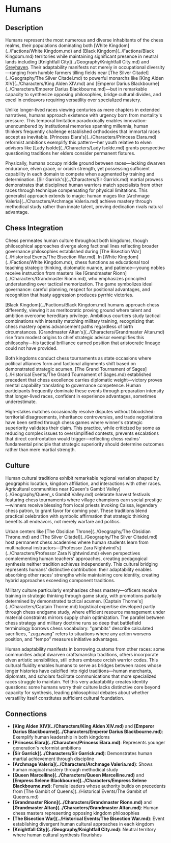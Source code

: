 <!-- Expanded by AI: 2025-10-13 -->

# Humans

## Description

Humans represent the most numerous and diverse inhabitants of the chess realms, their populations dominating both [White Kingdom](../Factions/White Kingdom.md) and [Black Kingdom](../Factions/Black Kingdom.md) territories while maintaining significant presence in neutral lands including [Knightfall City](../Geography/Knightfall City.md) and [Greyhaven](../Geography/Greyhaven.md). Their adaptability manifests not merely in occupational diversity—ranging from humble farmers tilling fields near [The Silver Citadel](../Geography/The Silver Citadel.md) to powerful monarchs like [King Alden XIV](../Characters/King Alden XIV.md) and [Emperor Darius Blackbourne](../Characters/Emperor Darius Blackbourne.md)—but in remarkable capacity to synthesize opposing philosophies, bridge cultural divides, and excel in endeavors requiring versatility over specialized mastery.

Unlike longer-lived races viewing centuries as mere chapters in extended narratives, humans approach existence with urgency born from mortality's pressure. This temporal limitation paradoxically enables innovation: unencumbered by institutional memories spanning millennia, human thinkers frequently challenge established orthodoxies that immortal races accept as inevitable. [Princess Elara's](../Characters/Princess Elara.md) reformist ambitions exemplify this pattern—her youth relative to elven advisors like [Lady Isolde](../Characters/Lady Isolde.md) grants perspective questioning traditions her elders consider permanent fixtures.

Physically, humans occupy middle ground between races—lacking dwarven endurance, elven grace, or orcish strength, yet possessing sufficient capability in each domain to compete when augmented by training and determination. [Sir Garrick's](../Characters/Sir Garrick.md) martial prowess demonstrates that disciplined human warriors match specialists from other races through technique compensating for physical limitations. This generalist approach extends to magic: human mages like [Archmage Valeria](../Characters/Archmage Valeria.md) achieve mastery through methodical study rather than innate talent, proving dedication rivals natural advantage.

## Chess Integration

Chess permeates human culture throughout both kingdoms, though philosophical approaches diverge along factional lines reflecting broader governance philosophies established during [The Bisection War](../Historical Events/The Bisection War.md). In [White Kingdom](../Factions/White Kingdom.md), chess functions as educational tool teaching strategic thinking, diplomatic nuance, and patience—young nobles receive instruction from masters like [Grandmaster Rionn](../Characters/Grandmaster Rionn.md), who emphasizes principled understanding over tactical memorization. The game symbolizes ideal governance: careful planning, respect for positional advantages, and recognition that hasty aggression produces pyrrhic victories.

[Black Kingdom](../Factions/Black Kingdom.md) humans approach chess differently, viewing it as meritocratic proving ground where talent and ambition overcome hereditary privilege. Ambitious courtiers study tactical combinations with intensity matching military training, recognizing that chess mastery opens advancement paths regardless of birth circumstances. [Grandmaster Altan's](../Characters/Grandmaster Altan.md) rise from modest origins to chief strategic advisor exemplifies this philosophy—his tactical brilliance earned position that aristocratic lineage could not have provided.

Both kingdoms conduct chess tournaments as state occasions where political alliances form and factional alignments shift based on demonstrated strategic acumen. [The Grand Tournament of Sages](../Historical Events/The Grand Tournament of Sages.md) established precedent that chess excellence carries diplomatic weight—victory proves mental capability translating to governance competence. Human participants frequently dominate these events through preparation intensity that longer-lived races, confident in experience advantages, sometimes underestimate.

High-stakes matches occasionally resolve disputes without bloodshed: territorial disagreements, inheritance controversies, and trade negotiations have been settled through chess games where winner's strategic superiority validates their claim. This practice, while criticized by some as reducing complex issues to oversimplified contests, prevents escalations that direct confrontation would trigger—reflecting chess realms' fundamental principle that strategic superiority should determine outcomes rather than mere martial strength.

## Culture

Human cultural traditions exhibit remarkable regional variation shaped by geographic location, kingdom affiliation, and interactions with other races. Agricultural communities near [Queen's Gambit Valley](../Geography/Queen_s Gambit Valley.md) celebrate harvest festivals featuring chess tournaments where village champions earn social prestige—winners receive blessing from local priests invoking Caissa, legendary chess patron, to grant favor for coming year. These traditions blend practical celebration with symbolic affirmation that strategic thinking benefits all endeavors, not merely warfare and politics.

Urban centers like [The Obsidian Throne](../Geography/The Obsidian Throne.md) and [The Silver Citadel](../Geography/The Silver Citadel.md) host permanent chess academies where human students learn from multinational instructors—[Professor Zara Nightwind's](../Characters/Professor Zara Nightwind.md) elven perspectives complementing human teachers' approaches, creating pedagogical synthesis neither tradition achieves independently. This cultural bridging represents humans' distinctive contribution: their adaptability enables absorbing other races' strengths while maintaining core identity, creating hybrid approaches exceeding component traditions.

Military culture particularly emphasizes chess mastery—officers receive training in strategic thinking through game study, with promotions partially determined by demonstrated tactical acumen. [Captain Thorne's](../Characters/Captain Thorne.md) logistical expertise developed partly through chess endgame study, where efficient resource management under material constraints mirrors supply chain optimization. The parallel between chess strategy and military doctrine runs so deep that battlefield terminology borrows chess vocabulary: "gambits" describe calculated sacrifices, "zugzwang" refers to situations where any action worsens position, and "tempo" measures initiative advantages.

Human adaptability manifests in borrowing customs from other races: some communities adopt dwarven craftsmanship traditions, others incorporate elven artistic sensibilities, still others embrace orcish warrior codes. This cultural fluidity enables humans to serve as bridges between races whose longer histories have calcified into rigid traditions—human merchants, diplomats, and scholars facilitate communications that more specialized races struggle to maintain. Yet this very adaptability creates identity questions: some humans worry their culture lacks distinctive core beyond capacity for synthesis, leading philosophical debates about whether versatility itself constitutes sufficient cultural foundation.

## Connections

- **[King Alden XIV](../Characters/King Alden XIV.md)** and **[Emperor Darius Blackbourne](../Characters/Emperor Darius Blackbourne.md)**: Exemplify human leadership in both kingdoms
- **[Princess Elara](../Characters/Princess Elara.md)**: Represents younger generation's reformist ambitions
- **[Sir Garrick](../Characters/Sir Garrick.md)**: Demonstrates human martial achievement through discipline
- **[Archmage Valeria](../Characters/Archmage Valeria.md)**: Shows human magical mastery through methodical study
- **[Queen Marcelline](../Characters/Queen Marcelline.md)** and **[Empress Selene Blackbourne](../Characters/Empress Selene Blackbourne.md)**: Female leaders whose authority builds on precedents from [The Gambit of Queens](../Historical Events/The Gambit of Queens.md)
- **[Grandmaster Rionn](../Characters/Grandmaster Rionn.md)** and **[Grandmaster Altan](../Characters/Grandmaster Altan.md)**: Human chess masters representing opposing kingdom philosophies
- **[The Bisection War](../Historical Events/The Bisection War.md)**: Event establishing divergent human cultural approaches in each kingdom
- **[Knightfall City](../Geography/Knightfall City.md)**: Neutral territory where human cultural synthesis flourishes
